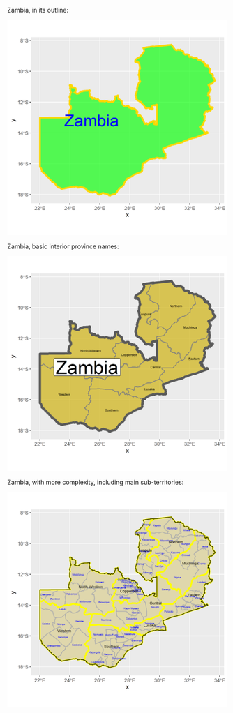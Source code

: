 Zambia, in its outline:

![](Zambia_basic.png)

Zambia, basic interior province names:

![](Zambia_interior_1.png)

Zambia, with more complexity, including main sub-territories:

![](Zambia_interior_2.png)
